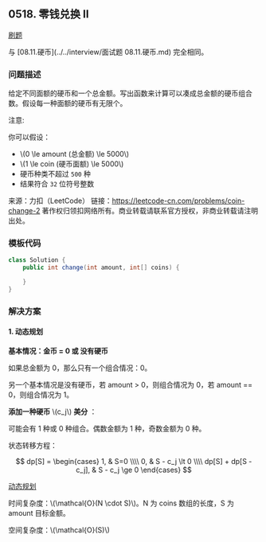 <script src="https://cdn.bootcss.com/mathjax/2.7.7/MathJax.js?config=TeX-AMS-MML_HTMLorMML"></script>

## 0518. 零钱兑换 II

[刷题](qu0518/solu/Solution.java)

与 [08.11.硬币](../../interview/面试题 08.11.硬币.md) 完全相同。

### 问题描述

给定不同面额的硬币和一个总金额。写出函数来计算可以凑成总金额的硬币组合数。假设每一种面额的硬币有无限个。 

注意:

你可以假设：

* \\(0 \le amount (总金额) \le 5000\\)
* \\(1 \le coin (硬币面额) \le 5000\\)
* 硬币种类不超过 `500` 种
* 结果符合 `32` 位符号整数

来源：力扣（LeetCode）
链接：https://leetcode-cn.com/problems/coin-change-2
著作权归领扣网络所有。商业转载请联系官方授权，非商业转载请注明出处。

### 模板代码

``` java
class Solution {
    public int change(int amount, int[] coins) {

    }
}
```

### 解决方案

#### 1. 动态规划

**基本情况：金币 = 0 或 没有硬币**

如果总金额为 0，那么只有一个组合情况：0。

另一个基本情况是没有硬币，若 amount > 0，则组合情况为 0，若 amount == 0，则组合情况为 1。

**添加一种硬币** \\(c_j\\) **美分** ：

可能会有 1 种或 0 种组合。偶数金额为 1 种，奇数金额为 0 种。

状态转移方程：

$$
dp[S] = 
\begin{cases}
1, & S=0 \\\\
0, & S - c_j \lt 0 \\\\
dp[S] + dp[S - c_j], & S - c_j \ge 0
\end{cases}
$$


[动态规划](qu0518/solu1/Solution.java)

时间复杂度：\\(\mathcal{O}(N \cdot S)\\)。N 为 coins 数组的长度，S 为 amount 目标金额。

空间复杂度：\\(\mathcal{O}(S)\\)
